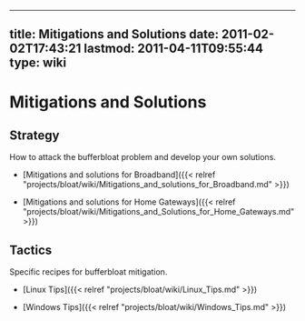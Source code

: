 
---
title: Mitigations and Solutions
date: 2011-02-02T17:43:21
lastmod: 2011-04-11T09:55:44
type: wiki
---
Mitigations and Solutions
=========================

Strategy
--------

How to attack the bufferbloat problem and develop your own solutions.

-   [Mitigations and solutions for Broadband]({{< relref "projects/bloat/wiki/Mitigations_and_solutions_for_Broadband.md" >}})

<!-- -->

-   [Mitigations and solutions for Home Gateways]({{< relref "projects/bloat/wiki/Mitigations_and_Solutions_for_Home_Gateways.md" >}})

Tactics
-------

Specific recipes for bufferbloat mitigation.

-   [Linux Tips]({{< relref "projects/bloat/wiki/Linux_Tips.md" >}})

<!-- -->

-   [Windows Tips]({{< relref "projects/bloat/wiki/Windows_Tips.md" >}})

